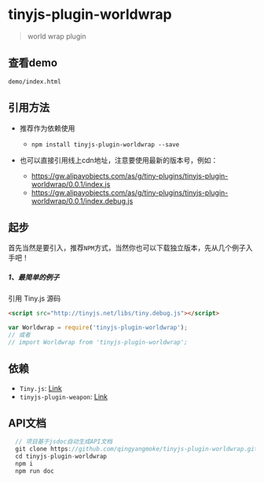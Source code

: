 # tinyjs-plugin-worldwrap

> world wrap plugin

## 查看demo

`demo/index.html`

## 引用方法

- 推荐作为依赖使用

  - `npm install tinyjs-plugin-worldwrap --save`

- 也可以直接引用线上cdn地址，注意要使用最新的版本号，例如：

  - https://gw.alipayobjects.com/as/g/tiny-plugins/tinyjs-plugin-worldwrap/0.0.1/index.js
  - https://gw.alipayobjects.com/as/g/tiny-plugins/tinyjs-plugin-worldwrap/0.0.1/index.debug.js
## 起步
首先当然是要引入，推荐`NPM`方式，当然你也可以下载独立版本，先从几个例子入手吧！

##### 1、最简单的例子

引用 Tiny.js 源码
``` html
<script src="http://tinyjs.net/libs/tiny.debug.js"></script>
```
``` js
var Worldwrap = require('tinyjs-plugin-worldwrap');
// 或者
// import Worldwrap from 'tinyjs-plugin-worldwrap';
```

## 依赖
- `Tiny.js`: [Link](http://tinyjs.net/#/docs/api)
- `tinyjs-plugin-weapon`: [Link](https://github.com/qingyangmoke/tinyjs-plugin-weapon)

## API文档
``` js
  // 项目基于jsdoc自动生成API文档
  git clone https://github.com/qingyangmoke/tinyjs-plugin-worldwrap.git
  cd tinyjs-plugin-worldwrap
  npm i
  npm run doc
```

